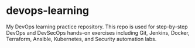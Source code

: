 # devops-learning
My DevOps learning practice repository. This repo is used for step-by-step DevOps and DevSecOps hands-on exercises including Git, Jenkins, Docker, Terraform, Ansible, Kubernetes, and Security automation labs.
